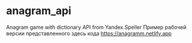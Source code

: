 # anagram_api
Anagram game with dictionary API from Yandex.Speller
Пример рабочей версии представленного здесь кода https://anagramm.netlify.app
